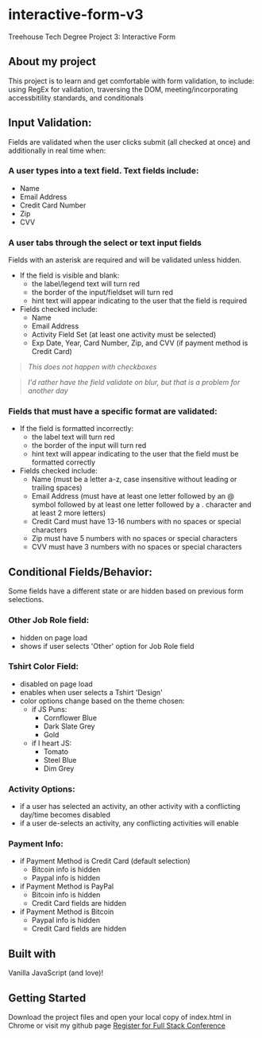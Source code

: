 # interactive-form-v3
Treehouse Tech Degree Project 3: Interactive Form

## About my project
This project is to learn and get comfortable with form validation, to include: using RegEx for validation, traversing the DOM, meeting/incorporating accessbitility standards, and conditionals

## Input Validation:    
Fields are validated when the user clicks submit (all checked at once) and additionally in real time when:

### A user types into a text field. Text fields include:
- Name
- Email Address
- Credit Card Number
- Zip
- CVV

### A user tabs through the select or text input fields
Fields with an asterisk are required and will be validated unless hidden.

- If the field is visible and blank:
    - the label/legend text will turn red
    - the border of the input/fieldset will turn red
    - hint text will appear indicating to the user that the field is required
- Fields checked include:
    - Name
    - Email Address
    - Activity Field Set (at least one activity must be selected)
    - Exp Date, Year, Card Number, Zip, and CVV (if payment method is Credit Card)

> *This does not happen with checkboxes*

> *I'd rather have the field validate on blur, but that is a problem for another day*

### Fields that must have a specific format are validated:
- If the field is formatted incorrectly:
    - the label text will turn red
    - the border of the input will turn red
    - hint text will appear indicating to the user that the field must be formatted correctly
- Fields checked include:
    - Name (must be a letter a-z, case insensitive without leading or trailing spaces)
    - Email Address (must have at least one letter followed by an @ symbol followed by at least one letter followed by a . character and at least 2 more letters)
    - Credit Card must have 13-16 numbers with no spaces or special characters
    - Zip must have 5 numbers with no spaces or special characters
    - CVV must have 3 numbers with no spaces or special characters

## Conditional Fields/Behavior:
Some fields have a different state or are hidden based on previous form selections.

### Other Job Role field:
- hidden on page load
- shows if user selects 'Other' option for Job Role field

### Tshirt Color Field: 
- disabled on page load
- enables when user selects a Tshirt 'Design'
- color options change based on the theme chosen:
    - if JS Puns: 
        - Cornflower Blue
        - Dark Slate Grey
        - Gold
    - if I heart JS:
        - Tomato
        - Steel Blue
        - Dim Grey

### Activity Options:
- if a user has selected an activity, an other activity with a conflicting day/time becomes disabled
- if a user de-selects an activity, any conflicting activities will enable

### Payment Info:
- if Payment Method is Credit Card (default selection)
    - Bitcoin info is hidden
    - Paypal info is hidden
- if Payment Method is PayPal
    - Bitcoin info is hidden
    - Credit Card fields are hidden
- if Payment Method is Bitcoin
    - Paypal info is hidden
    - Credit Card fields are hidden

## Built with
Vanilla JavaScript (and love)!

## Getting Started
Download the project files and open your local copy of index.html in Chrome or visit my github page [Register for Full Stack Conference](https://dobflob.github.io/interactive-form-v3)